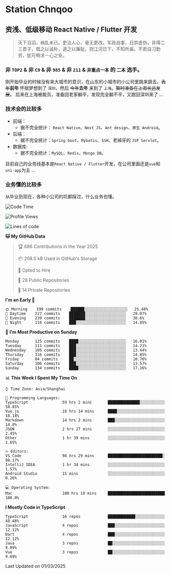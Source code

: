 # Station Chnqoo

## 资浅、低级移动 React Native / Flutter 开发

> 天下滔滔，祸乱未已。吏治人心，毫无更改。军政战事，日崇虚伪。非得二三君子，倡之以诚朴，道之以廉耻。则江河日下，不知所届。不若自习勤劳，犹可稍求一心之安。

### 非 `TOP2` & 非 `C9` & 非 `985` & 非 `211` & `非重点一本` 的 `二本` 选手。

刚开始毕业的时候没有来大城市的意识，在山东的小城市的小公司里跳来跳去。~~去年~~**前年** 怀揣梦想到了 `深圳`，然后 ~~今年~~**去年** 来到了 `上海`。~~暂时准备在上海长远发展~~。
后来在上海被裁员，准备回老家躺平，发现完全躺不平，又跑回深圳来了 ...

### 技术会的比较多

- 前端：
  - 据不完全统计： `React Native`、`Next JS`、`Ant design`、`原生 Android`。
- 后端：
  - 据不完全统计：`Spring boot`、`Mybatis`、`SSH`、老掉牙的 `JSP Servlet`。
- 数据库:
  - 据不完全统计：`MySQL`、`Redis`、`Mongo DB`。

目前自己的业务线基本是`React Native / Flutter`开发，在公司里面还是`vue`和`uni-app`为主 ...

### 业务懂的比较多

从毕业到现在，各种小公司的坑都踩过，什么业务也懂。

<!--START_SECTION:waka-->
![Code Time](http://img.shields.io/badge/Code%20Time-7%2C793%20hrs%2047%20mins-blue)

![Profile Views](http://img.shields.io/badge/Profile%20Views-0-blue)

![Lines of code](https://img.shields.io/badge/From%20Hello%20World%20I%27ve%20Written-285%20Thousand%20lines%20of%20code-blue)

**🐱 My GitHub Data** 

> 🏆 686 Contributions in the Year 2025
 > 
> 📦 208.5 kB Used in GitHub's Storage 
 > 
> 💼 Opted to Hire
 > 
> 📜 28 Public Repositories 
 > 
> 🔑 14 Private Repositories  
 > 
**I'm an Early 🐤** 

```text
🌞 Morning    199 commits    ██████░░░░░░░░░░░░░░░░░░░   25.48% 
🌆 Daytime    227 commits    ███████░░░░░░░░░░░░░░░░░░   29.07% 
🌃 Evening    239 commits    ███████░░░░░░░░░░░░░░░░░░   30.6% 
🌙 Night      116 commits    ███░░░░░░░░░░░░░░░░░░░░░░   14.85%

```
📅 **I'm Most Productive on Sunday** 

```text
Monday       125 commits    ████░░░░░░░░░░░░░░░░░░░░░   16.01% 
Tuesday      111 commits    ███░░░░░░░░░░░░░░░░░░░░░░   14.21% 
Wednesday    105 commits    ███░░░░░░░░░░░░░░░░░░░░░░   13.44% 
Thursday     116 commits    ███░░░░░░░░░░░░░░░░░░░░░░   14.85% 
Friday       84 commits     ██░░░░░░░░░░░░░░░░░░░░░░░   10.76% 
Saturday     106 commits    ███░░░░░░░░░░░░░░░░░░░░░░   13.57% 
Sunday       134 commits    ████░░░░░░░░░░░░░░░░░░░░░   17.16%

```


📊 **This Week I Spent My Time On** 

```text
⌚︎ Time Zone: Asia/Shanghai

💬 Programming Languages: 
TypeScript               59 hrs 2 mins       ██████████████░░░░░░░░░░░   58.85% 
Vue.js                   18 hrs 14 mins      ████░░░░░░░░░░░░░░░░░░░░░   18.18% 
Markdown                 14 hrs 2 mins       ███░░░░░░░░░░░░░░░░░░░░░░   14.0% 
JSON                     2 hrs 27 mins       ░░░░░░░░░░░░░░░░░░░░░░░░░   2.45% 
Other                    1 hr 39 mins        ░░░░░░░░░░░░░░░░░░░░░░░░░   1.65%

🔥 Editors: 
VS Code                  98 hrs 29 mins      ████████████████████████░   98.17% 
IntelliJ IDEA            1 hr 34 mins        ░░░░░░░░░░░░░░░░░░░░░░░░░   1.57% 
Android Studio           15 mins             ░░░░░░░░░░░░░░░░░░░░░░░░░   0.26%

💻 Operating System: 
Mac                      100 hrs 19 mins     █████████████████████████   100.0%

```

**I Mostly Code in TypeScript** 

```text
TypeScript               16 repos            ████████████░░░░░░░░░░░░░   48.48% 
JavaScript               4 repos             ███░░░░░░░░░░░░░░░░░░░░░░   12.12% 
Dart                     4 repos             ███░░░░░░░░░░░░░░░░░░░░░░   12.12% 
Java                     3 repos             ██░░░░░░░░░░░░░░░░░░░░░░░   9.09% 
Vue                      3 repos             ██░░░░░░░░░░░░░░░░░░░░░░░   9.09%

```



 Last Updated on 01/03/2025
<!--END_SECTION:waka-->

<!---
ChenqiaoStation/ChenqiaoStation is a ✨ special ✨ repository because its `README.md` (this file) appears on your GitHub profile.
You can click the Preview link to take a look at your changes.
--->
